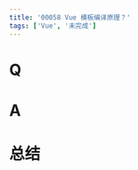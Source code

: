 ```yaml
---
title: '00058 Vue 模板编译原理？'
tags: ['Vue', '未完成']
---
```


# Q



# A



# 总结



<script>
  function func() {

  }
  
</script>